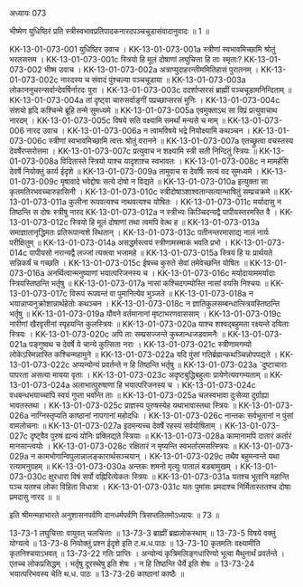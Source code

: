 अध्यायः 073

भीष्मेण युधिष्ठिरं प्रति स्त्रीस्वभावप्रतिपादकनारदपञ्चचूडासंवादानुवादः ॥ 1 ॥
	
KK-13-01-073-001	युधिष्ठिर उवाच ।
KK-13-01-073-001a	स्त्रीणां स्वभावमिच्छामि श्रोतुं भरतसत्तम ।
KK-13-01-073-001c	स्त्रियो हि मूलं दोषाणां लघुचित्ता हि ताः स्मृताः?
KK-13-01-073-002	भीष्म उवाच ।
KK-13-01-073-002a	अत्राप्युदाहरन्तीममितिहासं पुरातनम् ।
KK-13-01-073-002c	नारदस्य च संवादं पुंश्चल्या पञ्चचूडाया ॥
KK-13-01-073-003a	लोकाननुचरन्सर्वान्देवर्षिर्नारदः पुरा ।
KK-13-01-073-003c	ददर्शाप्सरसं ब्राह्मीं पञ्चचूडामनिन्दिताम् ॥
KK-13-01-073-004a	तां दृष्ट्वा चारुसर्वाङ्गीं पप्रच्छाप्सरसं मुनिः ।
KK-13-01-073-004c	संशयो हृदि कश्चिन्मे ब्रूहि तन्मे सुमध्यमे ॥
KK-13-01-073-005a	एवमुक्ताऽथ सा विप्रं प्रत्युवाचाथ नारदम् ।
KK-13-01-073-005c	विषये सति वक्ष्यामि समर्थां मन्यसे च माम् ॥
KK-13-01-073-006	नारद उवाच ।
KK-13-01-073-006a	न त्वामविषये भद्रे नियोक्ष्यामि कथञ्चन ।
KK-13-01-073-006c	स्त्रीणां स्वभावमिच्छामि त्वत्तः श्रोतुं वरानने ॥
KK-13-01-073-007a	एतच्छ्रुत्वा वचस्तस्य देवर्षेरप्सरोत्तमा ।
KK-13-01-073-007c	प्रत्युवाच न शक्ष्यामि स्त्री सती निन्दितुं स्त्रियः ॥
KK-13-01-073-008a	विदितास्ते स्त्रियो याश्च यादृशाश्च स्वभावतः ।
KK-13-01-073-008c	न मामर्हसि देवर्षे नियोक्तुं कार्य ईदृशे ॥
KK-13-01-073-009a	तामुवाच स देवर्षिः सत्यं वद सुमध्यमे ।
KK-13-01-073-009c	मृषावादे भवेद्दोषः सत्ये दोषो न विद्यते ॥
KK-13-01-073-010a	इत्युक्ता सा कृतमतिरभवच्चारुहासिनी ।
KK-13-01-073-010c	स्त्रीदोषाञ्शाश्वतान्सत्यान्भाषितुं सम्प्रचक्रमे ॥
KK-13-01-073-011a	कुलीना रूपवत्यश्च नाथवत्यश्च योषितः ।
KK-13-01-073-011c	मर्यादासु न तिष्ठन्ति स दोषः स्त्रीषु नारद
KK-13-01-073-012a	न स्त्रीभ्यः किञ्चिदन्यद्वै पापीयस्तरमस्ति वै ।
KK-13-01-073-012c	स्त्रियो हि मूलं दोषाणां तथा त्वमपि वेत्थ ह ॥
KK-13-01-073-013a	समाज्ञातानृद्धिमतः प्रतिरूपान्वशे स्थितान् ।
KK-13-01-073-013c	पतीनन्तरमासाद्य नालं नार्यः परीक्षितुम् ॥
KK-13-01-073-014a	असद्धर्मस्त्वयं स्त्रीणामस्माकं भवति प्रभो ।
KK-13-01-073-014c	पापीयसो नरान्यद्वै लज्जां त्यक्त्वा भजामहे ॥
KK-13-01-073-015a	स्त्रियं हि यः प्रार्थयते सन्निकर्षं च गच्छति ।
KK-13-01-073-015c	ईषच्च कुरुते सेवां तमेवेच्छन्ति योषितः ॥
KK-13-01-073-016a	अनर्थित्वान्मनुष्याणां भयात्परिजनस्य च ।
KK-13-01-073-016c	मर्यादायाममर्यादाः स्त्रियस्तिष्ठन्ति भर्तृषु ॥
KK-13-01-073-017a	नासां कश्चिदगम्योस्ति नासां वयसि निश्चयः ॥
KK-13-01-073-017c	विरूपं रूपवन्तं वा पुमानित्येव भुञ्जते ॥
KK-13-01-073-018a	न भयान्नाप्यनुक्रोशान्नार्थहेतोः कथञ्चन ।
KK-13-01-073-018c	न ज्ञातिकुलसम्बन्धात्स्त्रियस्तिष्ठन्ति भर्तृषु ॥
KK-13-01-073-019a	यौवने वर्तमानानां मृष्टाभरणवाससाम् ।
KK-13-01-073-019c	नारीणां खैरवृत्तीनां स्पृहयन्ति कुलस्त्रियः ॥
KK-13-01-073-020a	याश्च शश्वद्बहुमता रक्ष्यन्ते दयिताः स्त्रियः ।
KK-13-01-073-020c	अपि ताः सम्प्रसज्जन्ते कुब्जान्धजडवामनैः ॥
KK-13-01-073-021a	पङ्गुष्वथ च देवर्षे ये चान्ये कुत्सिता नराः ।
KK-13-01-073-021c	स्त्रीणामगम्यो लोकेऽस्मिन्नास्ति कश्चिन्महामुने ॥
KK-13-01-073-022a	यदि पुंसां गतिर्ब्रह्मन्कथञ्चिन्नोपपद्यते ।
KK-13-01-073-022c	अप्यन्योन्यं प्रवर्तन्ते न हि तिष्ठन्ति भर्तृषु ॥
KK-13-01-073-023a	`दुष्टाचाराः पापरता असत्या मायया वृताः ।
KK-13-01-073-023c	अदृष्टबुद्धिबहुलाः प्रायेणेत्यवगम्यताम् ॥
KK-13-01-073-024a	अलाभात्पुरुषाणां हि भयात्परिजनस्य च ।
KK-13-01-073-024c	वधबन्धभयाच्चापि स्वयं गुप्ता भवन्ति ताः ॥
KK-13-01-073-025a	चलस्वभावा दुःसेव्या दुर्ग्राह्या भावतस्तथा ।
KK-13-01-073-025c	प्राज्ञस्य पुरुषस्येह यथाभावास्तथा स्त्रियः ॥
KK-13-01-073-026a	नाग्निस्तृप्यति काष्ठानां नापगानां महोदधिः ।
KK-13-01-073-026c	नान्तकः सर्वभूतानां न पुंसां वामलोचनाः ॥
KK-13-01-073-027a	इदमन्यच्च देवर्षे रहस्यं सर्वयोषिताम् ।
KK-13-01-073-027c	दृष्ट्वैव पुरुषं ह्यन्यं योनिः प्रक्लिद्यते स्त्रियाः ॥
KK-13-01-073-028a	कामानामपि दातारं कर्तारं मानसान्त्वयोः ।
KK-13-01-073-028c	रक्षितारं न मृष्यन्ति स्वभर्तारमसत्स्त्रियः ॥
KK-13-01-073-029a	न कामभोगान्विपुलान्नालङ्कारार्थसञ्चयान् ।
KK-13-01-073-029c	तथैव बहुमन्वन्ते यथा रत्यामनुग्रहम् ॥
KK-13-01-073-030a	अन्तकः शमनो मृत्युः पातालं बडबामुखम् ।
KK-13-01-073-030c	क्षुरधारा विषं सर्पो वह्निरित्येकतः स्त्रियः ॥
KK-13-01-073-031a	यतश्च भूतानि महान्ति पञ्च यतश्च लोका विहिता विधात्रा ।
KK-13-01-073-031c	यतः पुमांसः प्रमदाश्च निर्मितास्ततश्च दोषाः प्रमदासु नारद ॥ ॥

इति श्रीमन्महाभारते अनुशासनपर्वणि दानधर्मपर्वणि त्रिसप्ततितमोऽध्यायः ॥ 73 ॥

13-73-1 लघुचित्ताः वायुवत् चलचित्ताः ॥ 13-73-3 ब्राह्मीं ब्रह्मलोकस्थाम् ॥ 13-73-5 विषये वक्तुं योग्यत्वे ॥ 13-73-8 नियोक्तुं प्रश्न ईदृशे इति ट.थ.ध.पाठः ॥ 13-73-10 कृतमतिः वक्ष्यामीति कृतनिश्चयाऽभवत् ॥ 13-73-22 गतिः प्राप्तिः । अन्योन्यं कृत्रिमलिङ्गधारिण्यो भूत्वा मैथुनार्थं प्रवर्तन्ते । एतच्च लोकप्रसिद्धम् । भर्तृषु दूरस्थेषु इति शेषः । न हि तिष्ठन्ति धैर्ये इति शेषः ॥ 13-73-24 भयात्परिभवस्य चेति थ.ध. पाठः ॥ 13-73-26 काष्ठानां काष्ठैः ॥
	
